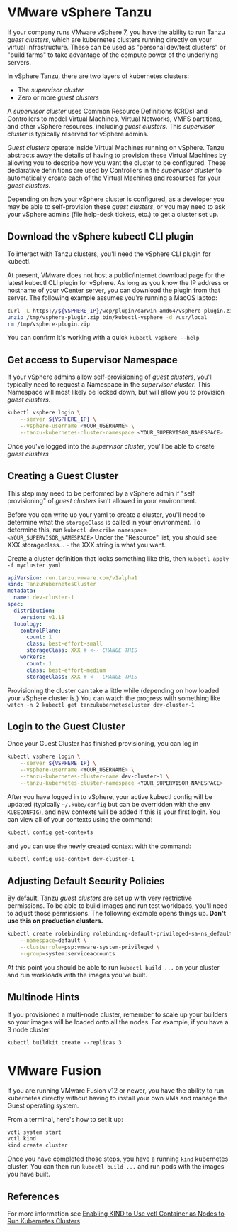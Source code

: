 # VMware vSphere Tanzu

If your company runs VMware vSphere 7, you have the ability to run Tanzu *guest clusters*, which are kubernetes clusters running directly on your virtual infrastructure.  These can be used as "personal dev/test clusters" or "build farms" to take advantage of the compute power of the underlying servers.

In vSphere Tanzu, there are two layers of kubernetes clusters:

* The *supervisor cluster*
* Zero or more *guest clusters*

A *supervisor cluster* uses Common Resource Definitions (CRDs) and Controllers to model Virtual Machines, Virtual Networks, VMFS partitions, and other vSphere resources, including *guest clusters*. This *supervisor cluster* is typically reserved for vSphere admins.

*Guest clusters* operate inside Virtual Machines running on vSphere. Tanzu abstracts away the details of having to provision these Virtual Machines by allowing you to describe how you want the cluster to be configured. These declarative definitions are used by Controllers in the *supervisor cluster* to automatically create each of the Virtual Machines and resources for your *guest clusters*.

Depending on how your vSphere cluster is configured, as a developer you may be able to self-provision these *guest clusters*, or you may need to ask your vSphere admins (file help-desk tickets, etc.) to get a cluster set up.


## Download the vSphere kubectl CLI plugin

To interact with Tanzu clusters, you'll need the vSphere CLI plugin for kubectl.

At present, VMware does not host a public/internet download page for the latest kubectl CLI plugin for vSphere.  As long as you know the IP address or hostname of your vCenter server, you can download the plugin from that server.  The following example assumes you're running a MacOS laptop:

```sh
curl -L https://${VSPHERE_IP}/wcp/plugin/darwin-amd64/vsphere-plugin.zip -o /tmp/vsphere-plugin.zip
unzip /tmp/vsphere-plugin.zip bin/kubectl-vsphere -d /usr/local
rm /tmp/vsphere-plugin.zip
```

You can confirm it's working with a quick `kubectl vsphere --help`

## Get access to Supervisor Namespace

If your vSphere admins allow self-provisioning of *guest clusters*, you'll typically need to request a Namespace in the *supervisor cluster*.  This Namespace will most likely be locked down, but will allow you to provision *guest clusters*.

```sh
kubectl vsphere login \
    --server ${VSPHERE_IP} \
    --vsphere-username <YOUR_USERNAME> \
    --tanzu-kubernetes-cluster-namespace <YOUR_SUPERVISOR_NAMESPACE>
```

Once you've logged into the *supervisor cluster*, you'll be able to create *guest clusters*

## Creating a Guest Cluster

This step may need to be performed by a vSphere admin if "self provisioning" of *guest clusters* isn't allowed in your environment.

Before you can write up your yaml to create a cluster, you'll need to determine what the `storageClass` is called in your environment.  To determine this, run `kubectl describe namespace <YOUR_SUPERVISOR_NAMESPACE>`  Under the "Resource" list, you should see XXX.storageclass... - the XXX string is what you want.

Create a cluster definition that looks something like this, then `kubectl apply -f mycluster.yaml`

```yaml
apiVersion: run.tanzu.vmware.com/v1alpha1
kind: TanzuKubernetesCluster
metadata:
  name: dev-cluster-1
spec:
  distribution:
    version: v1.18
  topology:
    controlPlane:
      count: 1
      class: best-effort-small
      storageClass: XXX # <-- CHANGE THIS
    workers:
      count: 1
      class: best-effort-medium
      storageClass: XXX # <-- CHANGE THIS
```

Provisioning the cluster can take a little while (depending on how loaded your vSphere cluster is.)  You can watch the progress with something like `watch -n 2 kubectl get tanzukubernetescluster dev-cluster-1`

## Login to the Guest Cluster

Once your Guest Cluster has finished provisioning, you can log in

```sh
kubectl vsphere login \
    --server ${VSPHERE_IP} \
    --vsphere-username <YOUR_USERNAME> \
    --tanzu-kubernetes-cluster-name dev-cluster-1 \
    --tanzu-kubernetes-cluster-namespace <YOUR_SUPERVISOR_NAMESPACE>
```

After you have logged in to vSphere, your active kubectl config will be updated (typically `~/.kube/config` but can be overridden with the env `KUBECONFIG`), and new contexts will be added if this is your first login. You can view all of your contexts using the command:

```sh
kubectl config get-contexts
```

and you can use the newly created context with the command:


```sh
kubectl config use-context dev-cluster-1
```

## Adjusting Default Security Policies

By default, Tanzu *guest clusters* are set up with very restrictive permissions.  To be able to build images and run test workloads, you'll need to adjust those permissions.  The following example opens things up.  **Don't use this on production clusters.**

```sh
kubectl create rolebinding rolebinding-default-privileged-sa-ns_default \
    --namespace=default \
    --clusterrole=psp:vmware-system-privileged \
    --group=system:serviceaccounts
```

At this point you should be able to run `kubectl build ...` on your cluster and run workloads with the images you've built.


## Multinode Hints

If you provisioned a multi-node cluster, remember to scale up your builders so your images will be loaded onto all the nodes.  For example, if you have a 3 node cluster

```
kubectl buildkit create --replicas 3
```

# VMware Fusion

If you are running VMware Fusion v12 or newer, you have the ability to run kubernetes directly without having to install your own VMs and manage the Guest operating system.

From a terminal, here's how to set it up:

```sh
vctl system start
vctl kind
kind create cluster
```

Once you have completed those steps, you have a running `kind` kubernetes cluster.  You can then run `kubectl build ...` and run pods with the images you have built.

## References

For more information see [Enabling KIND to Use vctl Container as Nodes to Run Kubernetes Clusters](https://docs.vmware.com/en/VMware-Fusion/12/com.vmware.fusion.using.doc/GUID-1CA929BB-93A9-4F1C-A3A8-7A3A171FAC35.html)